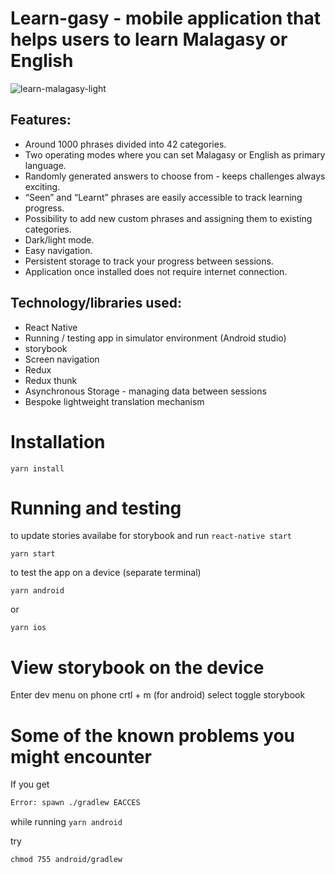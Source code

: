 # Learn-gasy - mobile application that helps users to learn Malagasy or English

![learn-malagasy-light](https://user-images.githubusercontent.com/60210180/145386506-a64eb5e7-e8da-4127-8d45-4fc9a92b409a.png)

## Features:
   - Around 1000 phrases divided into 42 categories.
   - Two operating modes where you can set Malagasy or English as primary language.
   - Randomly generated answers to choose from - keeps challenges always exciting.
   - “Seen” and “Learnt” phrases are easily accessible to track learning progress.
   - Possibility to add new custom phrases and assigning them to existing categories.
   - Dark/light mode.
   - Easy navigation.
   - Persistent storage to track your progress between sessions.
   - Application once installed does not require internet connection.

## Technology/libraries used:
   - React Native
   - Running / testing app in simulator environment (Android studio)
   - storybook 
   - Screen navigation
   - Redux
   - Redux thunk
   - Asynchronous Storage - managing data between sessions
   - Bespoke lightweight translation mechanism
    
# Installation

    yarn install

# Running and testing

to update stories availabe for storybook and run `react-native start`

    yarn start

to test the app on a device (separate terminal)

    yarn android

or 

    yarn ios


# View storybook on the device

Enter dev menu on phone crtl + m (for android) select toggle storybook


# Some of the known problems you might encounter

If you get 

```bash
Error: spawn ./gradlew EACCES
 ```

while running `yarn android`

try

```
chmod 755 android/gradlew 
```
